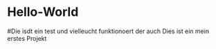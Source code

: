 # Hello-World
#Die isdt ein test und vielleucht funktionoert der auch
Dies ist ein mein erstes Projekt
